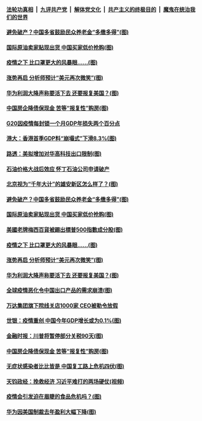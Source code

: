 

####  [法轮功真相](../../../../basic/blob/master/README.md?t=04030530) &nbsp;|&nbsp; [九评共产党](../../../../9ping.md/blob/master/README.md?t=04030530) &nbsp;|&nbsp; [解体党文化](../../../../jtdwh.md/blob/master/README.md?t=04030530)  &nbsp;|&nbsp; [共产主义的终极目的](../../../../gczydzjmd.md/blob/master/README.md?t=04030530) &nbsp;|&nbsp; [魔鬼在统治我们的世界](../../../../mgztzwmdsj.md/blob/master/README.md?t=04030530) 

#### [避免破产？中国多省鼓励民众养老金“多缴多得”(图)](../pages/p5/928387.md?t=04030530) 

#### [国际原油卖家贴现出货 中国买家低价抢购(图)](../pages/p5/928371.md?t=04030530) 

#### [疫情之下 比口罩更大的风暴眼……(图)](../pages/p5/928331.md?t=04030530) 

#### [涨势再启 分析师预计“美元再次微笑”(图)](../pages/p5/928302.md?t=04030530) 

#### [华为利润大降声称要活下去 还要报复美国？(图)](../pages/p5/928296.md?t=04030530) 

#### [中国房企降债保现金 苦等“报复性”购房(图)](../pages/p5/928281.md?t=04030530) 

#### [G20因疫情每封锁一个月GDP年损失两个百分点](../pages/p5/928420.md?t=04030530) 

#### [港大：香港首季GDP料“崩塌式”下滑8.3%(图)](../pages/p5/928414.md?t=04030530) 

#### [路透：美拟增加对华高科技出口限制(图)](../pages/p5/928410.md?t=04030530) 

#### [石油价格大战后效应 怀丁石油公司申请破产](../pages/p5/928398.md?t=04030530) 

#### [北京视为“千年大计”的雄安新区怎么样了？(图)](../pages/p5/928395.md?t=04030530) 

#### [避免破产？中国多省鼓励民众养老金“多缴多得”(图)](../pages/p5/928387.md?t=04030530) 

#### [国际原油卖家贴现出货 中国买家低价抢购(图)](../pages/p5/928371.md?t=04030530) 

#### [美國老牌梅西百貨被踢出標普500指數成分股(图)](../pages/p5/928339.md?t=04030530) 

#### [疫情之下 比口罩更大的风暴眼……(图)](../pages/p5/928331.md?t=04030530) 

#### [涨势再启 分析师预计“美元再次微笑”(图)](../pages/p5/928302.md?t=04030530) 

#### [华为利润大降声称要活下去 还要报复美国？(图)](../pages/p5/928296.md?t=04030530) 

#### [全球疫情恶化令中国出口产品的需求崩溃(图)](../pages/p5/928325.md?t=04030530) 

#### [万达集团旗下院线关店1000家 CEO被勒令放假](../pages/p5/928313.md?t=04030530) 

#### [世银：疫情重创 中国今年GDP增长或为0.1%(图)](../pages/p5/928304.md?t=04030530) 

#### [金融时报：川普将暂停部分关税90天(图)](../pages/p5/928303.md?t=04030530) 

#### [中国房企降债保现金 苦等“报复性”购房(图)](../pages/p5/928281.md?t=04030530) 

#### [无症状感染者比比皆是 中国复工路上危机四伏(图)](../pages/p5/928277.md?t=04030530) 

#### [天钧政经：挽救经济 习近平难打的两场硬仗(视频)](../pages/p5/928193.md?t=04030530) 

#### [疫情会引发迫在眉睫的食品危机吗？(图)](../pages/p5/928235.md?t=04030530) 

#### [华为因美国制裁去年盈利大幅下降(图)](../pages/p5/928232.md?t=04030530) 

